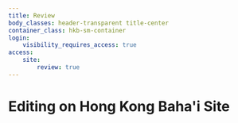 ```yaml
---
title: Review
body_classes: header-transparent title-center
container_class: hkb-sm-container
login:
    visibility_requires_access: true
access:
    site:
        review: true
---
```

# Editing on Hong Kong Baha'i Site
